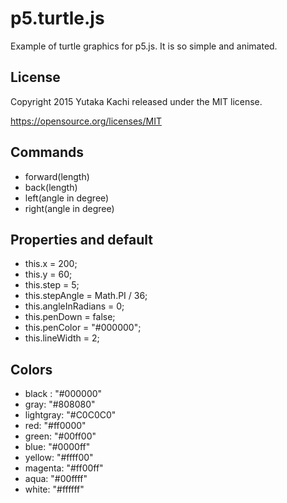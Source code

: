 # p5.turtle.js
Example of turtle graphics for p5.js.
It is so simple and animated.


## License

Copyright 2015 Yutaka Kachi released under the MIT license.

https://opensource.org/licenses/MIT


## Commands

- forward(length)
- back(length)
- left(angle in degree)
- right(angle in degree)


## Properties and default

- this.x = 200;
- this.y = 60;
- this.step = 5;
- this.stepAngle = Math.PI / 36;
- this.angleInRadians = 0;
- this.penDown = false;
- this.penColor = "#000000";
- this.lineWidth = 2;


## Colors

- black : "#000000"
- gray: "#808080"
- lightgray: "#C0C0C0"
- red: "#ff0000"
- green: "#00ff00"
- blue: "#0000ff"
- yellow: "#ffff00"
- magenta: "#ff00ff"
- aqua: "#00ffff"
- white: "#ffffff"

